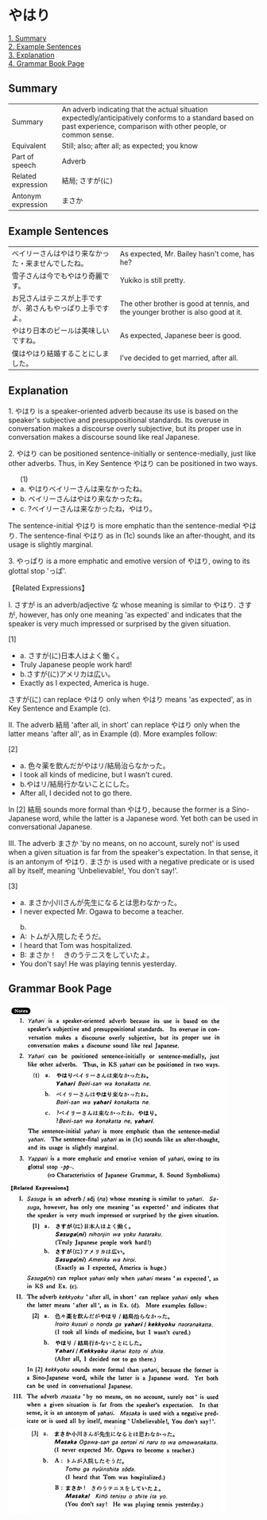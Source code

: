 # やはり

[1. Summary](#summary)<br>
[2. Example Sentences](#example-sentences)<br>
[3. Explanation](#explanation)<br>
[4. Grammar Book Page](#grammar-book-page)<br>


## Summary

<table><tr>   <td>Summary</td>   <td>An adverb indicating that the actual situation expectedly/anticipatively conforms to a standard based on past experience, comparison with other people, or common sense.</td></tr><tr>   <td>Equivalent</td>   <td>Still; also; after all; as expected; you know</td></tr><tr>   <td>Part of speech</td>   <td>Adverb</td></tr><tr>   <td>Related expression</td>   <td>結局; さすが(に)</td></tr><tr>   <td>Antonym expression</td>   <td>まさか</td></tr></table>

## Example Sentences

<table><tr>   <td>ベイリーさんはやはり来なかった・来ませんでしたね。</td>   <td>As expected, Mr. Bailey hasn't come, has he?</td></tr><tr>   <td>雪子さんは今でもやはり奇麗です。</td>   <td>Yukiko is still pretty.</td></tr><tr>   <td>お兄さんはテニスが上手ですが、弟さんもやっぱり上手ですよ。</td>   <td>The other brother is good at tennis, and the younger brother is also good at it.</td></tr><tr>   <td>やはり日本のビールは美味しいですね。</td>   <td>As expected, Japanese beer is good.</td></tr><tr>   <td>僕はやはり結婚することにしました。</td>   <td>I've decided to get married, after all.</td></tr></table>

## Explanation

<p>1. <span class="cloze">やはり</span> is a speaker-oriented adverb because its use is based on the speaker's subjective and presuppositional standards. Its overuse in conversation makes a discourse overly subjective, but its proper use in conversation makes a discourse sound like real Japanese.</p>  <p>2. <span class="cloze">やはり</span> can be positioned sentence-initially or sentence-medially, just like other adverbs. Thus, in Key Sentence <span class="cloze">やはり</span> can be positioned in two ways.</p>  <ul>(1) <li>a. <span class="cloze">やはり</span>ベイリーさんは来なかったね。</li> <div class="divide"></div> <li>b. ベイリーさんは<span class="cloze">やはり</span>来なかったね。</li> <div class="divide"></div> <li>c. ?ベイリーさんは来なかったね，<span class="cloze">やはり</span>。</li> </ul>  <p>The sentence-initial <span class="cloze">やはり</span> is more emphatic than the sentence-medial <span class="cloze">やはり</span>. The sentence-final <span class="cloze">やはり</span> as in (1c) sounds like an after-thought, and its usage is slightly marginal.</p>  <p>3. <span class="cloze">やっぱり</span> is a more emphatic and emotive version of <span class="cloze">やはり</span>, owing to its glottal stop '<span class="cloze">っぱ</span>'.</p>  <p>【Related Expressions】</p>  <p>I. さすが is an adverb/adjective な whose meaning is similar to <span class="cloze">やはり</span>. さすが, however, has only one meaning 'as expected' and indicates that the speaker is very much impressed or surprised by the given situation.</p>  <p>[1]</p>  <ul> <li>a. さすが(に)日本人はよく働く。</li> <li>Truly Japanese people work hard!</li> <div class="divide"></div> <li>b.さすが(に)アメリカは広い。</li> <li>Exactly as I expected, America is huge.</li> </ul>  <p>さすが(に) can replace <span class="cloze">やはり</span> only when <span class="cloze">やはり</span> means 'as expected', as in Key Sentence and Example (c).</p>  <p>II. The adverb 結局 'after all, in short' can replace <span class="cloze">やはり</span> only when the latter means 'after all', as in Example (d). More examples follow:</p>  <p>[2]</p>  <ul> <li>a. 色々薬を飲んだがやはリ/結局治らなかった。</li> <li>I took all kinds of medicine, but I wasn't cured.</li> <div class="divide"></div> <li>b.やはリ/結局行かないことにした。</li> <li>After all, I decided not to go there.</li> </ul>  <p>In [2] 結局 sounds more formal than <span class="cloze">やはり</span>, because the former is a Sino-Japanese word, while the latter is a Japanese word. Yet both can be used in conversational Japanese.</p>   <p>III. The adverb まさか 'by no means, on no account, surely not' is used when a given situation is far from the speaker's expectation. In that sense, it is an antonym of <span class="cloze">やはり</span>. まさか is used with a negative predicate or is used all by itself, meaning 'Unbelievable!, You don't say!'.</p>  <p>[3]</p>  <ul> <li>a. まさか小川さんが先生になるとは思わなかった。</li> <li>I never expected Mr. Ogawa to become a teacher.</li> </ul>  <ul>b.  <li>A: トムが入院したそうだ。</li> <li>I heard that Tom was hospitalized.</li> <div class="divide"></div> <li>B: まさか！　きのうテニスをしていたよ。</li> <li>You don't say! He was playing tennis yesterday.</li> </ul>

## Grammar Book Page

![](../img/Basicやはり.png)


